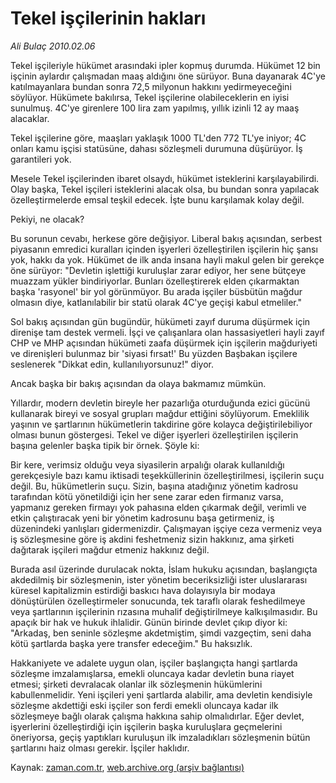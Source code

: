 # Tekel işçilerinin hakları

*Ali Bulaç 2010.02.06*

<tr><td class="metin" colspan="2" style="padding-top: 20px; padding-left: 5px; ">Tekel işçileriyle hükümet arasındaki ipler kopmuş durumda. Hükümet 12 bin işçinin aylardır çalışmadan maaş aldığını öne sürüyor. Buna dayanarak 4C'ye katılmayanlara bundan sonra 72,5 milyonun hakkını yedirmeyeceğini söylüyor. Hükümete bakılırsa, Tekel işçilerine olabileceklerin en iyisi sunulmuş. 4C'ye girenlere 100 lira zam yapılmış, yıllık izinli 12 ay maaş alacaklar.</td></tr><tr><td class="metin" colspan="2" style="padding-top: 20px; padding-left: 5px; "><p>Tekel işçilerine göre, maaşları yaklaşık 1000 TL'den 772 TL'ye iniyor; 4C onları kamu işçisi statüsüne, dahası sözleşmeli durumuna düşürüyor. İş garantileri yok.
<p>Mesele Tekel işçilerinden ibaret olsaydı, hükümet isteklerini karşılayabilirdi. Olay başka, Tekel işçileri isteklerini alacak olsa, bu bundan sonra yapılacak özelleştirmelerde emsal teşkil edecek. İşte bunu karşılamak kolay değil.
<p>Pekiyi, ne olacak?
<p>Bu sorunun cevabı, herkese göre değişiyor. Liberal bakış açısından, serbest piyasanın emredici kuralları içinden işyerleri özelleştirilen işçilerin hiç şansı yok, hakkı da yok. Hükümet de ilk anda insana hayli makul gelen bir gerekçe öne sürüyor: "Devletin işlettiği kuruluşlar zarar ediyor, her sene bütçeye muazzam yükler bindiriyorlar. Bunları özelleştirerek elden çıkarmaktan başka 'rasyonel' bir yol görünmüyor. Bu arada işçiler büsbütün mağdur olmasın diye, katlanılabilir bir statü olarak 4C'ye geçişi kabul etmeliler."
<p>Sol bakış açısından gün bugündür, hükümeti zayıf duruma düşürmek için direnişe tam destek vermeli. İşçi ve çalışanlara olan hassasiyetleri hayli zayıf CHP ve MHP açısından hükümeti zaafa düşürmek için işçilerin mağduriyeti ve direnişleri bulunmaz bir 'siyasi fırsat!' Bu yüzden Başbakan işçilere seslenerek "Dikkat edin, kullanılıyorsunuz!" diyor.
<p>Ancak başka bir bakış açısından da olaya bakmamız mümkün.
<p>Yıllardır, modern devletin bireyle her pazarlığa oturduğunda ezici gücünü kullanarak bireyi ve sosyal grupları mağdur ettiğini söylüyorum. Emeklilik yaşının ve şartlarının hükümetlerin takdirine göre kolayca değiştirilebiliyor olması bunun göstergesi. Tekel ve diğer işyerleri özelleştirilen işçilerin başına gelenler başka tipik bir örnek. Şöyle ki:
<p>Bir kere, verimsiz olduğu veya siyasilerin arpalığı olarak kullanıldığı gerekçesiyle bazı kamu iktisadi teşekküllerinin özelleştirilmesi, işçilerin suçu değil. Bu, hükümetlerin suçu. Sizin, başına atadığınız yönetim kadrosu tarafından kötü yönetildiği için her sene zarar eden firmanız varsa, yapmanız gereken firmayı yok pahasına elden çıkarmak değil, verimli ve etkin çalıştıracak yeni bir yönetim kadrosunu başa getirmeniz, iş düzenindeki yanlışları gidermenizdir. Çalışmayan işçiye ceza vermeniz veya iş sözleşmesine göre iş akdini feshetmeniz sizin hakkınız, ama şirketi dağıtarak işçileri mağdur etmeniz hakkınız değil.
<p>Burada asıl üzerinde durulacak nokta, İslam hukuku açısından, başlangıçta akdedilmiş bir sözleşmenin, ister yönetim beceriksizliği ister uluslararası küresel kapitalizmin estirdiği baskıcı hava dolayısıyla bir modaya dönüştürülen özelleştirmeler sonucunda, tek taraflı olarak feshedilmeye veya şartlarının işçilerinin rızasına muhalif değiştirilmeye kalkışılmasıdır. Bu apaçık bir hak ve hukuk ihlalidir. Günün birinde devlet çıkıp diyor ki: "Arkadaş, ben seninle sözleşme akdetmiştim, şimdi vazgeçtim, seni daha kötü şartlarda başka yere transfer edeceğim." Bu haksızlık.
<p>Hakkaniyete ve adalete uygun olan, işçiler başlangıçta hangi şartlarda sözleşme imzalamışlarsa, emekli oluncaya kadar devletin buna riayet etmesi; şirketi devralacak olanlar ilk sözleşmenin hükümlerini kabullenmelidir. Yeni işçileri yeni şartlarda alabilir, ama devletin kendisiyle sözleşme akdettiği eski işçiler son ferdi emekli oluncaya kadar ilk sözleşmeye bağlı olarak çalışma hakkına sahip olmalıdırlar. Eğer devlet, işyerlerini özelleştirdiği için işçilerin başka kuruluşlara geçmelerini öneriyorsa, geçiş yaptıkları kuruluşun ilk imzaladıkları sözleşmenin bütün şartlarını haiz olması gerekir. İşçiler haklıdır. <br/></p></p></p></p></p></p></p></p></p></p></td></tr>

Kaynak: [zaman.com.tr](http://zaman.com.tr/yazar.do?yazino=948607), [web.archive.org (arşiv bağlantısı)](http://web.archive.org/web/20100218064918/http://zaman.com.tr:80/yazar.do?yazino=948607)
